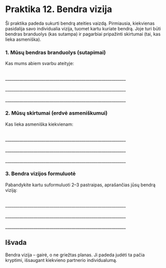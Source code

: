 # Praktika 12. Bendra vizija

Ši praktika padeda sukurti bendrą ateities vaizdą. Pirmiausia, kiekvienas pasidalija savo individualia vizija, tuomet kartu kuriate bendrą. Joje turi būti bendras branduolys (kas sutampa) ir pagarbiai pripažinti skirtumai (tai, kas lieka asmeniška).

### 1. Mūsų bendras branduolys (sutapimai)

Kas mums abiem svarbu ateityje:

<br/>
____________________________________________________________
<br/><br/>
____________________________________________________________
<br/><br/>
____________________________________________________________

### 2. Mūsų skirtumai (erdvė asmeniškumui)

Kas lieka asmeniška kiekvienam:

<br/>
____________________________________________________________
<br/><br/>
____________________________________________________________
<br/><br/>
____________________________________________________________

### 3. Bendra vizijos formuluotė

Pabandykite kartu suformuluoti 2–3 pastraipas, aprašančias jūsų bendrą viziją:

<br/>
____________________________________________________________
<br/><br/>
____________________________________________________________
<br/><br/>
____________________________________________________________

## Išvada

Bendra vizija – gairė, o ne griežtas planas. Ji padeda judėti ta pačia kryptimi, išsaugant kiekvieno partnerio individualumą.

